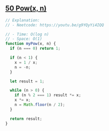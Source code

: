 ## [50 Pow(x, n)](https://leetcode.com/problems/powx-n/description/)

<!-- notecardId: 1761320234276 -->

```js
// Explanation:
// - Neetcode: https://youtu.be/g9YQyYi4IQQ

// - Time: O(log n)
// - Space: O(1)
function myPow(x, n) {
  if (n === 0) return 1;

  if (n < 1) {
    x = 1 / x;
    n = -n;
  }

  let result = 1;

  while (n > 0) {
    if (n % 2 === 1) result *= x;
    x *= x;
    n = Math.floor(n / 2);
  }

  return result;
}
```
